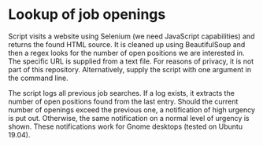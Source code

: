 # Lookup of job openings

Script visits a website using Selenium (we need JavaScript capabilities) and returns the found HTML source.
It is cleaned up using BeautifulSoup and then a regex looks for the number of open positions we are interested in.
The specific URL is supplied from a text file.
For reasons of privacy, it is not part of this repository.
Alternatively, supply the script with one argument in the command line.

The script logs all previous job searches.
If a log exists, it extracts the number of open positions found from the last entry.
Should the current number of openings exceed the previous one, a notification of high urgency is put out.
Otherwise, the same notification on a normal level of urgency is shown.
These notifications work for Gnome desktops (tested on Ubuntu 19.04).
